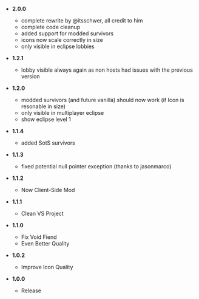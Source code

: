 -   **2.0.0**

    -   complete rewrite by @itsschwer, all credit to him
    -   complete code cleanup
    -   added support for modded survivors
    -   icons now scale correctly in size
    -   only visible in eclipse lobbies

-   **1.2.1**

    -   lobby visible always again as non hosts had issues with the previous version

-   **1.2.0**

    -   modded survivors (and future vanilla) should now work (if Icon is resonable in size)
    -   only visible in multiplayer eclipse
    -   show eclipse level 1

-   **1.1.4**

    -   added SotS survivors

-   **1.1.3**

    -   fixed potential null pointer exception (thanks to jasonmarco)

-   **1.1.2**

    -   Now Client-Side Mod

-   **1.1.1**

    -   Clean VS Project

-   **1.1.0**

    -   Fix Void Fiend
    -   Even Better Quality

-   **1.0.2**

    -   Improve Icon Quality

-   **1.0.0**

    -   Release
